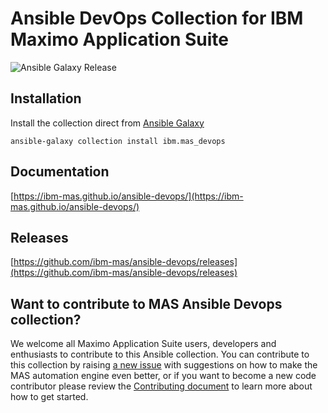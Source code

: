 # Ansible DevOps Collection for IBM Maximo Application Suite
![Ansible Galaxy Release](https://img.shields.io/badge/dynamic/json?style=flat&label=galaxy&prefix=v&url=https://galaxy.ansible.com/api/v2/collections/ibm/mas_devops/&query=latest_version.version)


## Installation
Install the collection direct from [Ansible Galaxy](https://galaxy.ansible.com/ibm/mas_devops)

```
ansible-galaxy collection install ibm.mas_devops
```

## Documentation
[https://ibm-mas.github.io/ansible-devops/](https://ibm-mas.github.io/ansible-devops/)


## Releases
[https://github.com/ibm-mas/ansible-devops/releases](https://github.com/ibm-mas/ansible-devops/releases)


## Want to contribute to MAS Ansible Devops collection?
We welcome all Maximo Application Suite users, developers and enthusiasts to contribute to this Ansible collection.  You can contribute to this collection by raising [a new issue](https://github.com/ibm-mas/ansible-devops/issues) with suggestions on how to make the MAS automation engine even better, or if you want to become a new code contributor please review  the [Contributing document](CONTRIBUTING.md) to learn more about how to get started.
